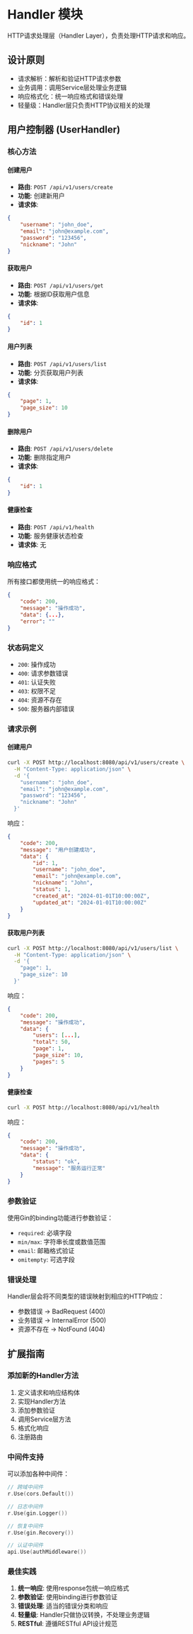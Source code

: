 # Handler 模块

HTTP请求处理层（Handler Layer），负责处理HTTP请求和响应。

## 设计原则

- 请求解析：解析和验证HTTP请求参数
- 业务调用：调用Service层处理业务逻辑
- 响应格式化：统一响应格式和错误处理
- 轻量级：Handler层只负责HTTP协议相关的处理

## 用户控制器 (UserHandler)

### 核心方法

#### 创建用户

- **路由**: `POST /api/v1/users/create`
- **功能**: 创建新用户
- **请求体**:

```json
{
    "username": "john_doe",
    "email": "john@example.com", 
    "password": "123456",
    "nickname": "John"
}
```

#### 获取用户

- **路由**: `POST /api/v1/users/get`
- **功能**: 根据ID获取用户信息
- **请求体**:

```json
{
    "id": 1
}
```

#### 用户列表

- **路由**: `POST /api/v1/users/list`
- **功能**: 分页获取用户列表
- **请求体**:

```json
{
    "page": 1,
    "page_size": 10
}
```

#### 删除用户

- **路由**: `POST /api/v1/users/delete`
- **功能**: 删除指定用户
- **请求体**:

```json
{
    "id": 1
}
```

#### 健康检查

- **路由**: `POST /api/v1/health`
- **功能**: 服务健康状态检查
- **请求体**: 无

### 响应格式

所有接口都使用统一的响应格式：

```json
{
    "code": 200,
    "message": "操作成功",
    "data": {...},
    "error": ""
}
```

### 状态码定义

- `200`: 操作成功
- `400`: 请求参数错误
- `401`: 认证失败
- `403`: 权限不足
- `404`: 资源不存在
- `500`: 服务器内部错误

### 请求示例

#### 创建用户

```bash
curl -X POST http://localhost:8080/api/v1/users/create \
  -H "Content-Type: application/json" \
  -d '{
    "username": "john_doe",
    "email": "john@example.com",
    "password": "123456",
    "nickname": "John"
  }'
```

响应：

```json
{
    "code": 200,
    "message": "用户创建成功",
    "data": {
        "id": 1,
        "username": "john_doe",
        "email": "john@example.com",
        "nickname": "John",
        "status": 1,
        "created_at": "2024-01-01T10:00:00Z",
        "updated_at": "2024-01-01T10:00:00Z"
    }
}
```

#### 获取用户列表

```bash
curl -X POST http://localhost:8080/api/v1/users/list \
  -H "Content-Type: application/json" \
  -d '{
    "page": 1,
    "page_size": 10
  }'
```

响应：

```json
{
    "code": 200,
    "message": "操作成功",
    "data": {
        "users": [...],
        "total": 50,
        "page": 1,
        "page_size": 10,
        "pages": 5
    }
}
```

#### 健康检查

```bash
curl -X POST http://localhost:8080/api/v1/health
```

响应：

```json
{
    "code": 200,
    "message": "操作成功",
    "data": {
        "status": "ok",
        "message": "服务运行正常"
    }
}
```

### 参数验证

使用Gin的binding功能进行参数验证：

- `required`: 必填字段
- `min/max`: 字符串长度或数值范围
- `email`: 邮箱格式验证
- `omitempty`: 可选字段

### 错误处理

Handler层会将不同类型的错误映射到相应的HTTP响应：

- 参数错误 → BadRequest (400)
- 业务错误 → InternalError (500)
- 资源不存在 → NotFound (404)

## 扩展指南

### 添加新的Handler方法

1. 定义请求和响应结构体
2. 实现Handler方法
3. 添加参数验证
4. 调用Service层方法
5. 格式化响应
6. 注册路由

### 中间件支持

可以添加各种中间件：

```go
// 跨域中间件
r.Use(cors.Default())

// 日志中间件
r.Use(gin.Logger())

// 恢复中间件
r.Use(gin.Recovery())

// 认证中间件
api.Use(authMiddleware())
```

### 最佳实践

1. **统一响应**: 使用response包统一响应格式
2. **参数验证**: 使用binding进行参数验证
3. **错误处理**: 适当的错误分类和响应
4. **轻量级**: Handler只做协议转换，不处理业务逻辑
5. **RESTful**: 遵循RESTful API设计规范
